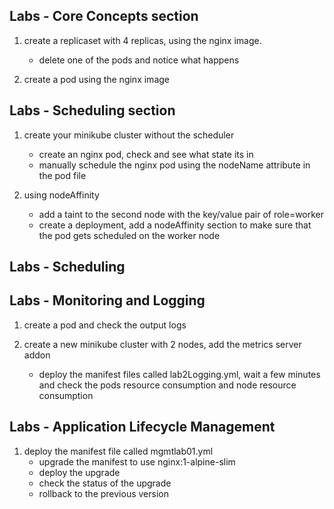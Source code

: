 ## Labs - Core Concepts section 

1. create a replicaset with 4 replicas, using the nginx image.
    - delete one of the pods and notice what happens 

2. create a pod using the nginx image 

## Labs - Scheduling section 

1. create your minikube cluster without the scheduler 
    - create an nginx pod, check and see what state its in 
    - manually schedule the nginx pod using the nodeName attribute in the pod file 

2. using nodeAffinity 
    - add a taint to the second node with the key/value pair of role=worker
    - create a deployment, add a nodeAffinity section to make sure that the pod gets scheduled on the worker node 

## Labs - Scheduling 



## Labs - Monitoring and Logging

1. create a pod and check the output logs 

2. create a new minikube cluster with 2 nodes, add the metrics server addon
    - deploy the manifest files called lab2Logging.yml, wait a few minutes and check the pods resource consumption and node resource consumption


## Labs - Application Lifecycle Management

1. deploy the manifest file called mgmtlab01.yml 
    - upgrade the manifest to use nginx:1-alpine-slim
    - deploy the upgrade 
    - check the status of the upgrade
    - rollback to the previous version